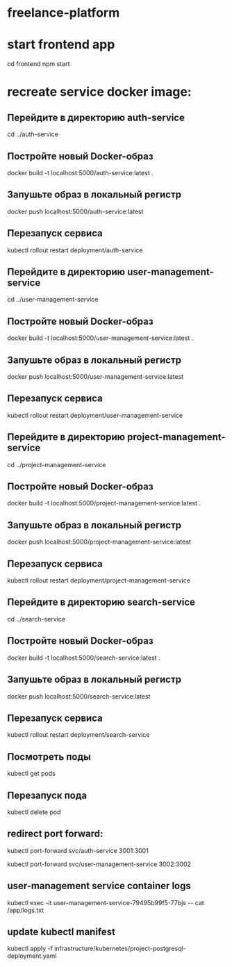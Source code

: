 # freelance-platform

# start frontend app
cd frontend
npm start


# recreate service docker image:
## Перейдите в директорию auth-service
cd ../auth-service

## Постройте новый Docker-образ
docker build -t localhost:5000/auth-service:latest .

## Запушьте образ в локальный регистр
docker push localhost:5000/auth-service:latest

## Перезапуск сервиса
kubectl rollout restart deployment/auth-service


## Перейдите в директорию user-management-service
cd ../user-management-service

## Постройте новый Docker-образ
docker build -t localhost:5000/user-management-service:latest .

## Запушьте образ в локальный регистр
docker push localhost:5000/user-management-service:latest

## Перезапуск сервиса
kubectl rollout restart deployment/user-management-service


## Перейдите в директорию project-management-service
cd ../project-management-service

## Постройте новый Docker-образ
docker build -t localhost:5000/project-management-service:latest .

## Запушьте образ в локальный регистр
docker push localhost:5000/project-management-service:latest

## Перезапуск сервиса
kubectl rollout restart deployment/project-management-service


## Перейдите в директорию search-service
cd ../search-service

## Постройте новый Docker-образ
docker build -t localhost:5000/search-service:latest .

## Запушьте образ в локальный регистр
docker push localhost:5000/search-service:latest

## Перезапуск сервиса
kubectl rollout restart deployment/search-service


## Посмотреть поды
kubectl get pods

## Перезапуск пода
kubectl delete pod 


## redirect port forward:
kubectl port-forward svc/auth-service 3001:3001 

kubectl port-forward svc/user-management-service 3002:3002


## user-management service container logs
kubectl exec -it user-management-service-79495b99f5-77bjs -- cat /app/logs.txt


## update kubectl manifest
kubectl apply -f infrastructure/kubernetes/project-postgresql-deployment.yaml

